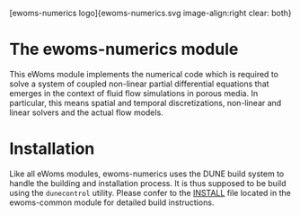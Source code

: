 [ewoms-numerics logo]{ewoms-numerics.svg image-align:right clear: both}

The ewoms-numerics module
=========================

This eWoms module implements the numerical code which is required to
solve a system of coupled non-linear partial differential equations
that emerges in the context of fluid flow simulations in porous
media. In particular, this means spatial and temporal discretizations,
non-linear and linear solvers and the actual flow models.

Installation
============

Like all eWoms modules, ewoms-numerics uses the DUNE build system to
handle the building and installation process. It is thus supposed to
be build using the `dunecontrol` utility. Please confer to the [INSTALL](https://github.com/ewoms/ewoms-common/blob/master/INSTALL.md)
file located in the ewoms-common module for detailed build
instructions.
